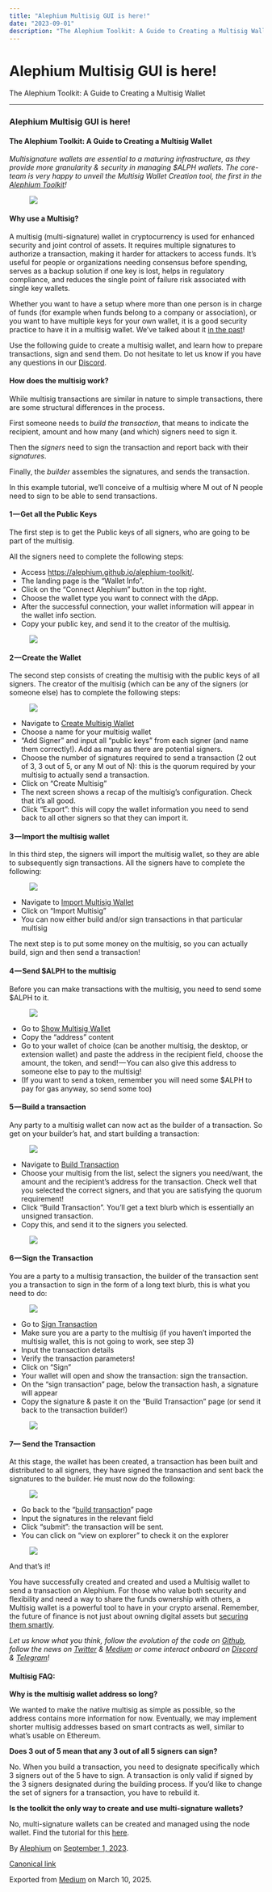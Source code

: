 ```yaml
---
title: "Alephium Multisig GUI is here!"
date: "2023-09-01"
description: "The Alephium Toolkit: A Guide to Creating a Multisig Wallet"
---
```


<div>

# Alephium Multisig GUI is here!

</div>

<div class="section p-summary" field="subtitle">

The Alephium Toolkit: A Guide to Creating a Multisig Wallet

</div>

<div class="section e-content" field="body">

<div id="e473" class="section section section--body section--first section--last">

<div class="section-divider">

------------------------------------------------------------------------

</div>

<div class="section-content">

<div class="section-inner sectionLayout--insetColumn">

### **Alephium Multisig GUI is here!**

#### The Alephium Toolkit: A Guide to Creating a Multisig Wallet

*Multisignature wallets are essential to a maturing infrastructure, as they provide more granularity & security in managing \$ALPH wallets. The core-team is very happy to unveil the Multisig Wallet Creation tool, the first in the* <a href="https://alephium.github.io/alephium-toolkit/" class="markup--anchor markup--p-anchor" data-href="https://alephium.github.io/alephium-toolkit/" rel="noopener" target="_blank"><em>Alephium Toolkit</em></a>*!*

<figure id="511c" class="graf graf--figure graf-after--p">
<img src="https://cdn-images-1.medium.com/max/800/1*woAjs5kV_yGkxvl6bTn3LQ.png" class="graf-image" data-image-id="1*woAjs5kV_yGkxvl6bTn3LQ.png" data-width="2622" data-height="1480" data-is-featured="true" />
</figure>

#### **Why use a Multisig?**

A multisig (multi-signature) wallet in cryptocurrency is used for enhanced security and joint control of assets. It requires multiple signatures to authorize a transaction, making it harder for attackers to access funds. It’s useful for people or organizations needing consensus before spending, serves as a backup solution if one key is lost, helps in regulatory compliance, and reduces the single point of failure risk associated with single key wallets.

Whether you want to have a setup where more than one person is in charge of funds (for example when funds belong to a company or association), or you want to have multiple keys for your own wallet, it is a good security practice to have it in a multisig wallet. We’ve talked about it <a href="https://medium.com/@alephium/ttxoo-2-the-road-to-self-custody-cfea4ae89444" class="markup--anchor markup--p-anchor" data-href="https://medium.com/@alephium/ttxoo-2-the-road-to-self-custody-cfea4ae89444" target="_blank">in the past</a>!

Use the following guide to create a multisig wallet, and learn how to prepare transactions, sign and send them. Do not hesitate to let us know if you have any questions in our <a href="http://alephium.org/discord" class="markup--anchor markup--p-anchor" data-href="http://alephium.org/discord" rel="noopener" target="_blank">Discord</a>.

#### **How does the multisig work?**

While multisig transactions are similar in nature to simple transactions, there are some structural differences in the process.

First someone needs to *build the transaction*, that means to indicate the recipient, amount and how many (and which) signers need to sign it.

Then the *signers* need to sign the transaction and report back with their *signatures*.

Finally, the *builder* assembles the signatures, and sends the transaction.

In this example tutorial, we’ll conceive of a multisig where M out of N people need to sign to be able to send transactions.

#### **1 — Get all the Public Keys**

The first step is to get the Public keys of all signers, who are going to be part of the multisig.

All the signers need to complete the following steps:

- <span id="b248">Access <a href="https://alephium.github.io/alephium-toolkit/" class="markup--anchor markup--li-anchor" data-href="https://alephium.github.io/alephium-toolkit/" rel="noopener" target="_blank">https://alephium.github.io/alephium-toolkit/</a>.</span>
- <span id="2580">The landing page is the “Wallet Info”.</span>
- <span id="a1df">Click on the “Connect Alephium” button in the top right.</span>
- <span id="fab5">Choose the wallet type you want to connect with the dApp.</span>
- <span id="7eb5">After the successful connection, your wallet information will appear in the wallet info section.</span>
- <span id="1c3c">Copy your public key, and send it to the creator of the multisig.</span>

<figure id="bf94" class="graf graf--figure graf-after--li">
<img src="https://cdn-images-1.medium.com/max/800/0*jIuvVeEmSJonBatl" class="graf-image" data-image-id="0*jIuvVeEmSJonBatl" data-width="1366" data-height="607" />
</figure>

#### **2 — Create the Wallet**

The second step consists of creating the multisig with the public keys of all signers. The creator of the multisig (which can be any of the signers (or someone else) has to complete the following steps:

<figure id="8536" class="graf graf--figure graf-after--p">
<img src="https://cdn-images-1.medium.com/max/800/0*wKUoYbK50Vml6Nid" class="graf-image" data-image-id="0*wKUoYbK50Vml6Nid" data-width="1347" data-height="601" />
</figure>

- <span id="a2cb">Navigate to <a href="https://alephium.github.io/alephium-toolkit/" class="markup--anchor markup--li-anchor" data-href="https://alephium.github.io/alephium-toolkit/" rel="noopener" target="_blank">Create Multisig Wallet</a></span>
- <span id="693e">Choose a name for your multisig wallet</span>
- <span id="fc07">“Add Signer” and input all “public keys” from each signer (and name them correctly!). Add as many as there are potential signers.</span>
- <span id="c5f5">Choose the number of signatures required to send a transaction (2 out of 3, 3 out of 5, or any M out of N): this is the quorum required by your multisig to actually send a transaction.</span>
- <span id="0007">Click on “Create Multisig”</span>
- <span id="4237">The next screen shows a recap of the multisig’s configuration. Check that it’s all good.</span>
- <span id="7222">Click “Export”: this will copy the wallet information you need to send back to all other signers so that they can import it.</span>

#### **3 — Import the multisig wallet**

In this third step, the signers will import the multisig wallet, so they are able to subsequently sign transactions. All the signers have to complete the following:

<figure id="5dde" class="graf graf--figure graf-after--p">
<img src="https://cdn-images-1.medium.com/max/800/0*HSeQjASvo2PU5J01" class="graf-image" data-image-id="0*HSeQjASvo2PU5J01" data-width="1600" data-height="921" />
</figure>

- <span id="0ae8">Navigate to <a href="https://alephium.github.io/alephium-toolkit/#/multisig/import" class="markup--anchor markup--li-anchor" data-href="https://alephium.github.io/alephium-toolkit/#/multisig/import" rel="noopener" target="_blank">Import Multisig Wallet</a></span>
- <span id="2189">Click on “Import Multisig”</span>
- <span id="41c2">You can now either build and/or sign transactions in that particular multisig</span>

The next step is to put some money on the multisig, so you can actually build, sign and then send a transaction!

#### **4 — Send \$ALPH to the multisig**

Before you can make transactions with the multisig, you need to send some \$ALPH to it.

<figure id="bebf" class="graf graf--figure graf-after--p">
<img src="https://cdn-images-1.medium.com/max/800/0*0uJaNfhnOUXli0Ug" class="graf-image" data-image-id="0*0uJaNfhnOUXli0Ug" data-width="1349" data-height="544" />
</figure>

- <span id="fbc7">Go to <a href="https://alephium.github.io/alephium-toolkit/#/multisig/show" class="markup--anchor markup--li-anchor" data-href="https://alephium.github.io/alephium-toolkit/#/multisig/show" rel="noopener" target="_blank">Show Multisig Wallet</a></span>
- <span id="d743">Copy the “address” content</span>
- <span id="575a">Go to your wallet of choice (can be another multisig, the desktop, or extension wallet) and paste the address in the recipient field, choose the amount, the token, and send! — You can also give this address to someone else to pay to the multisig!</span>
- <span id="b960">(If you want to send a token, remember you will need some \$ALPH to pay for gas anyway, so send some too)</span>

#### **5 — Build a transaction**

Any party to a multisig wallet can now act as the builder of a transaction. So get on your builder’s hat, and start building a transaction:

<figure id="38c8" class="graf graf--figure graf-after--p">
<img src="https://cdn-images-1.medium.com/max/800/0*2Jjy10t6uO_l8vnR" class="graf-image" data-image-id="0*2Jjy10t6uO_l8vnR" data-width="1366" data-height="568" />
</figure>

- <span id="9d7d">Navigate to <a href="https://alephium.github.io/alephium-toolkit/#/multisig/build-tx" class="markup--anchor markup--li-anchor" data-href="https://alephium.github.io/alephium-toolkit/#/multisig/build-tx" rel="noopener" target="_blank">Build Transaction</a></span>
- <span id="520f">Choose your multisig from the list, select the signers you need/want, the amount and the recipient’s address for the transaction. Check well that you selected the correct signers, and that you are satisfying the quorum requirement!</span>
- <span id="a3e6">Click “Build Transaction”. You’ll get a text blurb which is essentially an unsigned transaction.</span>
- <span id="c212">Copy this, and send it to the signers you selected.</span>

<figure id="5a3a" class="graf graf--figure graf-after--li">
<img src="https://cdn-images-1.medium.com/max/800/0*8-3drmhoKFfrtfkC" class="graf-image" data-image-id="0*8-3drmhoKFfrtfkC" data-width="1365" data-height="570" />
</figure>

#### **6 — Sign the Transaction**

You are a party to a multisig transaction, the builder of the transaction sent you a transaction to sign in the form of a long text blurb, this is what you need to do:

<figure id="5ee8" class="graf graf--figure graf-after--p">
<img src="https://cdn-images-1.medium.com/max/800/0*DLEIYlZgfVh5uYX9" class="graf-image" data-image-id="0*DLEIYlZgfVh5uYX9" data-width="1348" data-height="599" />
</figure>

- <span id="9e01">Go to <a href="https://alephium.github.io/alephium-toolkit/#/multisig/sign-tx" class="markup--anchor markup--li-anchor" data-href="https://alephium.github.io/alephium-toolkit/#/multisig/sign-tx" rel="noopener" target="_blank">Sign Transaction</a></span>
- <span id="29b4">Make sure you are a party to the multisig (if you haven’t imported the multisig wallet, this is not going to work, see step 3)</span>
- <span id="2890">Input the transaction details</span>
- <span id="6f2e">Verify the transaction parameters!</span>
- <span id="b580">Click on “Sign”</span>
- <span id="d659">Your wallet will open and show the transaction: sign the transaction.</span>
- <span id="0273">On the “sign transaction” page, below the transaction hash, a signature will appear</span>
- <span id="8b35">Copy the signature & paste it on the “Build Transaction” page (or send it back to the transaction builder!)</span>

<figure id="89a4" class="graf graf--figure graf-after--li">
<img src="https://cdn-images-1.medium.com/max/800/0*V_QCnVMJEzvfZgJm" class="graf-image" data-image-id="0*V_QCnVMJEzvfZgJm" data-width="809" data-height="113" />
</figure>

#### **7— Send the Transaction**

At this stage, the wallet has been created, a transaction has been built and distributed to all signers, they have signed the transaction and sent back the signatures to the builder. He must now do the following:

<figure id="f775" class="graf graf--figure graf-after--p">
<img src="https://cdn-images-1.medium.com/max/800/0*kjnFC9T_EAdmM-3E" class="graf-image" data-image-id="0*kjnFC9T_EAdmM-3E" data-width="1116" data-height="509" />
</figure>

- <span id="0431">Go back to the “<a href="https://alephium.github.io/alephium-toolkit/#/multisig/build-tx" class="markup--anchor markup--li-anchor" data-href="https://alephium.github.io/alephium-toolkit/#/multisig/build-tx" rel="noopener" target="_blank">build transaction</a>” page</span>
- <span id="779c">Input the signatures in the relevant field</span>
- <span id="6974">Click “submit”: the transaction will be sent.</span>
- <span id="d9ea">You can click on “view on explorer” to check it on the explorer</span>

<figure id="9de0" class="graf graf--figure graf-after--li">
<img src="https://cdn-images-1.medium.com/max/800/0*SIIEcWpXNv6MR_9s" class="graf-image" data-image-id="0*SIIEcWpXNv6MR_9s" data-width="1364" data-height="613" />
</figure>

And that’s it!

You have successfully created and created and used a Multisig wallet to send a transaction on Alephium. For those who value both security and flexibility and need a way to share the funds ownership with others, a Multisig wallet is a powerful tool to have in your crypto arsenal. Remember, the future of finance is not just about owning digital assets but <a href="https://medium.com/@alephium/ttxoo-2-the-road-to-self-custody-cfea4ae89444" class="markup--anchor markup--p-anchor" data-href="https://medium.com/@alephium/ttxoo-2-the-road-to-self-custody-cfea4ae89444" target="_blank">securing them smartly</a>.

*Let us know what you think, follow the evolution of the code on* <a href="https://github.com/alephium" class="markup--anchor markup--p-anchor" data-href="https://github.com/alephium" rel="noopener" target="_blank"><em>Github</em></a>*, follow the news on* <a href="https://twitter.com/alephium" class="markup--anchor markup--p-anchor" data-href="https://twitter.com/alephium" rel="noopener" target="_blank"><em>Twitter</em></a> *&* <a href="https://medium.com/@alephium" class="markup--anchor markup--p-anchor" data-href="https://medium.com/@alephium" target="_blank"><em>Medium</em></a> *or come interact onboard on* <a href="https://discord.com/invite/GEbcpajCJG" class="markup--anchor markup--p-anchor" data-href="https://discord.com/invite/GEbcpajCJG" rel="noopener" target="_blank"><em>Discord</em></a> *&* <a href="https://t.me/alephiumgroup" class="markup--anchor markup--p-anchor" data-href="https://t.me/alephiumgroup" rel="noopener" target="_blank"><em>Telegram</em></a>*!*

#### **Multisig FAQ:**

**Why is the multisig wallet address so long?**

We wanted to make the native multisig as simple as possible, so the address contains more information for now. Eventually, we may implement shorter multisig addresses based on smart contracts as well, similar to what’s usable on Ethereum.

**Does 3 out of 5 mean that any 3 out of all 5 signers can sign?**

No. When you build a transaction, you need to designate specifically which 3 signers out of the 5 have to sign. A transaction is only valid if signed by the 3 signers designated during the building process. If you’d like to change the set of signers for a transaction, you have to rebuild it.

**Is the toolkit the only way to create and use multi-signature wallets?**

No, multi-signature wallets can be created and managed using the node wallet. Find the tutorial for this <a href="https://docs.alephium.org/misc/multisig-guide/" class="markup--anchor markup--p-anchor" data-href="https://docs.alephium.org/misc/multisig-guide/" rel="noopener" target="_blank">here</a>.

</div>

</div>

</div>

</div>

By <a href="https://medium.com/@alephium" class="p-author h-card">Alephium</a> on [September 1, 2023](https://medium.com/p/4b23bec7e2f).

<a href="https://medium.com/@alephium/alephium-multisig-gui-is-here-4b23bec7e2f" class="p-canonical">Canonical link</a>

Exported from [Medium](https://medium.com) on March 10, 2025.
